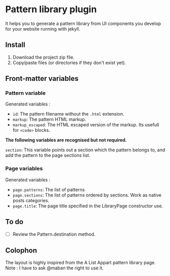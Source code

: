 # Pattern library plugin

It helps you to generate a pattern library from UI components you develop for
your website running with jekyll.

## Install

1. Download the project zip file.
2. Copy/paste files (or directories if they don't exist yet).

## Front-matter variables

### Pattern variable

Generated variables :

- `id`: The pattern filename without the `.html` extension.
- `markup`: The pattern HTML markup.
- `markup_escaped`: The HTML escaped version of the markup. Its usefull for
                  `<code>` blocks.

**The following variables are recognised but not required.**

`section`: This variable points out a section which the pattern belongs to,
           and add the pattern to the page sections list.

### Page variables

Generated variables :

- `page.patterns`: The list of patterns
- `page.sections`: The list of patterns ordered by sections. Work as native
                   posts categories.
- `page.title`: The page title specified in the LibraryPage constructor use.

## To do

- [ ] Review the Pattern.destination method.

## Colophon

The layout is highly inspired from the A List Appart pattern library page.
Note : I have to ask @maban the right to use it.
